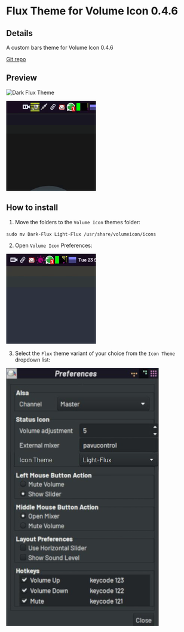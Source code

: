 # Flux Theme for Volume Icon 0.4.6

## Details

A custom bars theme for Volume Icon 0.4.6

[Git repo](https://github.com/jdulloa/Flux-Theme-for-Volume-Icon)

## Preview

![Dark Flux Theme](dark-flux-volume-icon.gif)

![Light Flux Theme](light-flux-volume-icon.gif)

## How to install

1. Move the folders to the `Volume Icon` themes folder:

`sudo mv Dark-Flux Light-Flux /usr/share/volumeicon/icons`

2. Open `Volume Icon` Preferences:

![Volume Icon Preferences](rose-pine-volume-icon-preferences.gif)

3. Select the `Flux` theme variant of your choice from the `Icon Theme` dropdown list:

![Volume Icon Select Theme](flux-volume-icon-preferences-select.jpg)